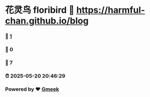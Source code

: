 # 花灵鸟 floribird :link: https://harmful-chan.github.io/blog 
### :page_facing_up: [1](https://harmful-chan.github.io/blog/tag.html) 
### :speech_balloon: 0 
### :hibiscus: 7 
### :alarm_clock: 2025-05-20 20:46:29 
### Powered by :heart: [Gmeek](https://github.com/Meekdai/Gmeek)
